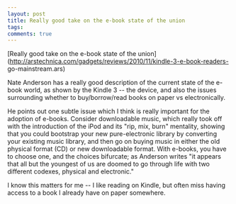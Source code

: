 ```yaml
---
layout: post
title: Really good take on the e-book state of the union
tags: 
comments: true
---
```

[Really good take on the e-book state of the
union](http://arstechnica.com/gadgets/reviews/2010/11/kindle-3-e-book-readers-
go-mainstream.ars)

Nate Anderson has a really good description of the current state of the e-book
world, as shown by the Kindle 3 -- the device, and also the issues surrounding
whether to buy/borrow/read books on paper vs electronically.

He points out one subtle issue which I think is really important for the
adoption of e-books. Consider downloadable music, which really took off with
the introduction of the iPod and its "rip, mix, burn" mentality, showing that
you could bootstrap your new pure-electronic library by converting your
existing music library, and then go on buying music in either the old physical
format (CD) or new downloadable format. With e-books, you have to choose one,
and the choices bifurcate; as Anderson writes "it appears that all but the
youngest of us are doomed to go through life with two different codexes,
physical and electronic."

I know this matters for me -- I like reading on Kindle, but often miss having
access to a book I already have on paper somewhere.

